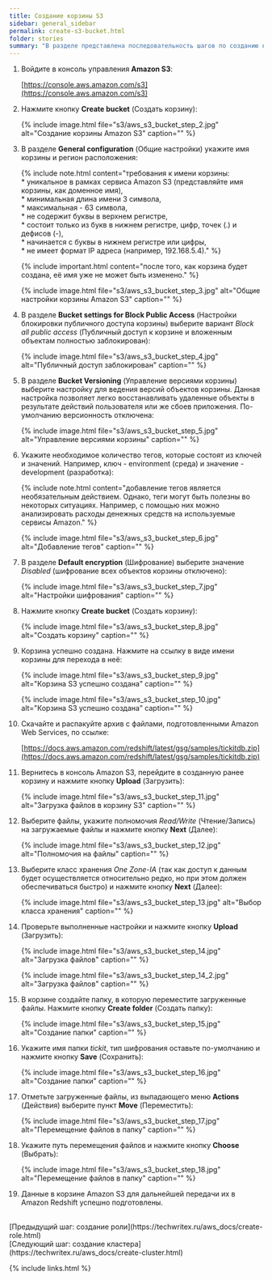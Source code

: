 ```yaml
---
title: Создание корзины S3
sidebar: general_sidebar
permalink: create-s3-bucket.html
folder: stories
summary: "В разделе представлена последовательность шагов по созданию корзины (bucket) Amazon S3, которая будет использована в качестве источника для хранилища данных на Amazon Redshift."
---
```


1. Войдите в консоль управления **Amazon S3**:

    [https://console.aws.amazon.com/s3](https://console.aws.amazon.com/s3)

2. Нажмите кнопку **Create bucket** (Создать корзину):

    {% include image.html file="s3/aws_s3_bucket_step_2.jpg" alt="Создание корзины Amazon S3" caption="" %}

3. В разделе **General configuration** (Общие настройки) укажите имя корзины и регион расположения:

    {% include note.html content="требования к имени корзины: <br/> * уникальное в рамках сервиса Amazon S3 (представляйте имя корзины, как доменное имя),<br/> * минимальная длина имени 3 символа, <br/> * максимальная - 63 символа, <br/> * не содержит буквы в верхнем регистре, <br/> * состоит только из букв в нижнем регистре, цифр, точек (.) и дефисов (-), <br/> * начинается с буквы в нижнем регистре или цифры, <br/> * не имеет формат IP адреса (например, 192.168.5.4)." %}

    {% include important.html content="после того, как корзина будет создана, её имя уже не может быть изменено." %}

    {% include image.html file="s3/aws_s3_bucket_step_3.jpg" alt="Общие настройки корзины Amazon S3" caption="" %}

4. В разделе **Bucket settings for Block Public Access** (Настройки блокировки публичного доступа корзины) выберите вариант *Block all public access* (Публичный доступ к корзине и вложенным объектам полностью заблокирован):

    {% include image.html file="s3/aws_s3_bucket_step_4.jpg" alt="Публичный доступ заблокирован" caption="" %}

5. В разделе **Bucket Versioning** (Управление версиями корзины) выберите настройку для ведения версий объектов корзины. Данная настройка позволяет легко восстанавливать удаленные объекты в результате действий пользователя или же сбоев приложения. По-умолчанию версионность отключена:

    {% include image.html file="s3/aws_s3_bucket_step_5.jpg" alt="Управление версиями корзины" caption="" %}

6. Укажите необходимое количество тегов, которые состоят из ключей и значений. Например, ключ - environment (среда) и значение - development (разработка):

    {% include note.html content="добавление тегов является необязательным действием. Однако, теги могут быть полезны во некоторых ситуациях. Например, с помощью них можно анализировать расходы денежных средств на используемые сервисы Amazon." %}

    {% include image.html file="s3/aws_s3_bucket_step_6.jpg" alt="Добавление тегов" caption="" %}

7. В разделе **Default encryption** (Шифрование) выберите значение *Disabled* (шифрование всех объектов корзины отключено):

    {% include image.html file="s3/aws_s3_bucket_step_7.jpg" alt="Настройки шифрования" caption="" %}

8. Нажмите кнопку **Create bucket** (Создать корзину):

    {% include image.html file="s3/aws_s3_bucket_step_8.jpg" alt="Создать корзину" caption="" %}

9. Корзина успешно создана. Нажмите на ссылку в виде имени корзины для перехода в неё:

    {% include image.html file="s3/aws_s3_bucket_step_9.jpg" alt="Корзина S3 успешно создана" caption="" %}

    {% include image.html file="s3/aws_s3_bucket_step_10.jpg" alt="Корзина S3 успешно создана" caption="" %}

10. Скачайте и распакуйте архив с файлами, подготовленными Amazon Web Services, по ссылке:

    [https://docs.aws.amazon.com/redshift/latest/gsg/samples/tickitdb.zip](https://docs.aws.amazon.com/redshift/latest/gsg/samples/tickitdb.zip)

11. Вернитесь в консоль Amazon S3, перейдите в созданную ранее корзину и нажмите кнопку **Upload** (Загрузить):

    {% include image.html file="s3/aws_s3_bucket_step_11.jpg" alt="Загрузка файлов в корзину S3" caption="" %}

12. Выберите файлы, укажите полномочия *Read/Write* (Чтение/Запись) на загружаемые файлы и нажмите кнопку **Next** (Далее):

    {% include image.html file="s3/aws_s3_bucket_step_12.jpg" alt="Полномочия на файлы" caption="" %}

13. Выберите класс хранения *One Zone-IA* (так как доступ к данным будет осуществляется относительно редко, но при этом должен обеспечиваться быстро) и нажмите кнопку **Next** (Далее):

    {% include image.html file="s3/aws_s3_bucket_step_13.jpg" alt="Выбор класса хранения" caption="" %}

14. Проверьте выполненные настройки и нажмите кнопку **Upload** (Загрузить):

    {% include image.html file="s3/aws_s3_bucket_step_14.jpg" alt="Загрузка файлов" caption="" %}

    {% include image.html file="s3/aws_s3_bucket_step_14_2.jpg" alt="Загрузка файлов" caption="" %}

15. В корзине создайте папку, в которую переместите загруженные файлы. Нажмите кнопку **Create folder** (Создать папку):

    {% include image.html file="s3/aws_s3_bucket_step_15.jpg" alt="Создание папки" caption="" %}

16. Укажите имя папки *tickit*, тип шифрования оставьте по-умолчанию и нажмите кнопку **Save** (Сохранить):

    {% include image.html file="s3/aws_s3_bucket_step_16.jpg" alt="Создание папки" caption="" %}

17. Отметьте загруженные файлы, из выпадающего меню **Actions** (Действия) выберите пункт **Move** (Переместить):

    {% include image.html file="s3/aws_s3_bucket_step_17.jpg" alt="Перемещение файлов в папку" caption="" %}

18. Укажите путь перемещения файлов и нажмите кнопку **Choose** (Выбрать):

    {% include image.html file="s3/aws_s3_bucket_step_18.jpg" alt="Перемещение файлов в папку" caption="" %}

19. Данные в корзине Amazon S3 для дальнейшей передачи их в Amazon Redshift успешно подготовлены.


<br />
[Предыдущий шаг: создание роли](https://techwritex.ru/aws_docs/create-role.html)

<br />
[Следующий шаг: создание кластера](https://techwritex.ru/aws_docs/create-cluster.html)

{% include links.html %}
